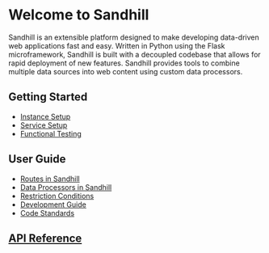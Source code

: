 # Welcome to Sandhill

Sandhill is an extensible platform designed to make developing data-driven web applications
fast and easy. Written in Python using the Flask microframework, Sandhill is built with a
decoupled codebase that allows for rapid deployment of new features. Sandhill provides tools
to combine multiple data sources into web content using custom data processors.

## Getting Started
* [Instance Setup](/instance-setup)
* [Service Setup](/service-setup)
* [Functional Testing](/functional-testing)

## User Guide
* [Routes in Sandhill](/routes)
* [Data Processors in Sandhill](/data-processors)
* [Restriction Conditions](/restrictions)
* [Development Guide](/development-guide)
* [Code Standards](/code-standards)

## [API Reference](/api-reference)
